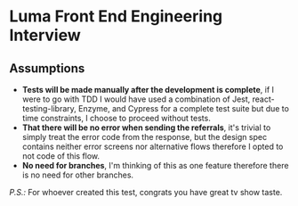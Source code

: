 # Luma Front End Engineering Interview

## Assumptions
- **Tests will be made manually after the development is complete**, if I were to go with TDD I would have used a combination of Jest, react-testing-library, Enzyme, and Cypress for a complete test suite but due to time constraints, I choose to proceed without tests.
- **That there will be no error when sending the referrals**, it's trivial to simply treat the error code from the response, but the design spec contains neither error screens nor alternative flows therefore I opted to not code of this flow.
- **No need for branches**, I'm thinking of this as one feature therefore there is no need for other branches.


*P.S.:* For whoever created this test, congrats you have great tv show taste.